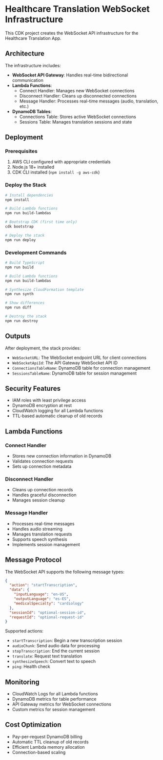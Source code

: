 # Healthcare Translation WebSocket Infrastructure

This CDK project creates the WebSocket API infrastructure for the Healthcare Translation App.

## Architecture

The infrastructure includes:

- **WebSocket API Gateway**: Handles real-time bidirectional communication
- **Lambda Functions**: 
  - Connect Handler: Manages new WebSocket connections
  - Disconnect Handler: Cleans up disconnected connections
  - Message Handler: Processes real-time messages (audio, translation, etc.)
- **DynamoDB Tables**:
  - Connections Table: Stores active WebSocket connections
  - Sessions Table: Manages translation sessions and state

## Deployment

### Prerequisites

1. AWS CLI configured with appropriate credentials
2. Node.js 18+ installed
3. CDK CLI installed (`npm install -g aws-cdk`)

### Deploy the Stack

```bash
# Install dependencies
npm install

# Build Lambda functions
npm run build-lambdas

# Bootstrap CDK (first time only)
cdk bootstrap

# Deploy the stack
npm run deploy
```

### Development Commands

```bash
# Build TypeScript
npm run build

# Build Lambda functions
npm run build-lambdas

# Synthesize CloudFormation template
npm run synth

# Show differences
npm run diff

# Destroy the stack
npm run destroy
```

## Outputs

After deployment, the stack provides:

- `WebSocketURL`: The WebSocket endpoint URL for client connections
- `WebSocketApiId`: The API Gateway WebSocket API ID
- `ConnectionsTableName`: DynamoDB table for connection management
- `SessionsTableName`: DynamoDB table for session management

## Security Features

- IAM roles with least privilege access
- DynamoDB encryption at rest
- CloudWatch logging for all Lambda functions
- TTL-based automatic cleanup of old records

## Lambda Functions

### Connect Handler
- Stores new connection information in DynamoDB
- Validates connection requests
- Sets up connection metadata

### Disconnect Handler
- Cleans up connection records
- Handles graceful disconnection
- Manages session cleanup

### Message Handler
- Processes real-time messages
- Handles audio streaming
- Manages translation requests
- Supports speech synthesis
- Implements session management

## Message Protocol

The WebSocket API supports the following message types:

```json
{
  "action": "startTranscription",
  "data": {
    "inputLanguage": "en-US",
    "outputLanguage": "es-ES",
    "medicalSpecialty": "cardiology"
  },
  "sessionId": "optional-session-id",
  "requestId": "optional-request-id"
}
```

Supported actions:
- `startTranscription`: Begin a new transcription session
- `audioChunk`: Send audio data for processing
- `stopTranscription`: End the current session
- `translate`: Request text translation
- `synthesizeSpeech`: Convert text to speech
- `ping`: Health check

## Monitoring

- CloudWatch Logs for all Lambda functions
- DynamoDB metrics for table performance
- API Gateway metrics for WebSocket connections
- Custom metrics for session management

## Cost Optimization

- Pay-per-request DynamoDB billing
- Automatic TTL cleanup of old records
- Efficient Lambda memory allocation
- Connection-based scaling